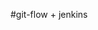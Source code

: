 <!--
 * @Description: 
 * @Version: 0.0.1
 * @Company: hNdt
 * @Author: xiaWang1024
 * @Date: 2019-12-17 10:32:39
 * @LastEditTime: 2019-12-17 10:32:55
 -->
#git-flow + jenkins